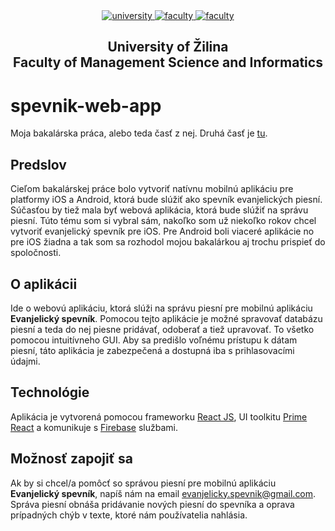 <div align="center">
	<a href="https://www.uniza.sk/index.php/en/" target="_blank">
		<img src="https://img.shields.io/badge/university-University%20of%20Žilina-2B3A65.svg" alt="university">
	</a>
	<a href="https://www.fri.uniza.sk/en/" target="_blank">
		<img src="https://img.shields.io/badge/faculty-Faculty%20of%20Management%20Science%20and%20Informatics-FECE50.svg" alt="faculty">
	</a>
  <a href="https://vzdelavanie.uniza.sk/vzdelavanie/plany.php" target="_blank">
		<img src="https://img.shields.io/badge/program-Informatics-00a9e0.svg" alt="faculty">
	</a>
</div>

<h2 align="center">
	University of Žilina<br>Faculty of Management Science and Informatics
</h2>

# spevnik-web-app

Moja bakalárska práca, alebo teda časť z nej. Druhá časť je [tu](https://github.com/flpmko/spevnik-mobile-app).

## Predslov

Cieľom bakalárskej práce bolo vytvoriť natívnu mobilnú aplikáciu pre platformy iOS a Android, ktorá bude slúžiť ako spevník evanjelických piesní. Súčasťou by tiež mala byť webová aplikácia, ktorá bude slúžiť na správu piesní. Túto tému som si vybral sám, nakoľko som už niekoľko rokov chcel vytvoriť evanjelický spevník pre iOS. Pre Android boli viaceré aplikácie no pre iOS žiadna a tak som sa rozhodol mojou bakalárkou aj trochu prispieť do spoločnosti.

## O aplikácii

Ide o webovú aplikáciu, ktorá slúži na správu piesní pre mobilnú aplikáciu **Evanjelický spevník**. Pomocou tejto aplikácie je možné spravovať databázu piesní a teda do nej piesne pridávať, odoberať a tiež upravovať. To všetko pomocou intuitívneho GUI. Aby sa predišlo voľnému prístupu k dátam piesní, táto aplikácia je zabezpečená a dostupná iba s prihlasovacími údajmi.

## Technológie

Aplikácia je vytvorená pomocou frameworku [React JS](https://reactjs.org/), UI toolkitu [Prime React](https://www.primefaces.org/primereact/) a komunikuje s [Firebase](https://firebase.google.com/) službami.

## Možnosť zapojiť sa

Ak by si chcel/a pomôcť so správou piesní pre mobilnú aplikáciu **Evanjelický spevník**, napíš nám na email [evanjelicky.spevnik@gmail.com](mailto:evanjelicky.spevnik@gmail.com). Správa piesní obnáša pridávanie nových piesní do spevníka a oprava prípadných chýb v texte, ktoré nám používatelia nahlásia.
